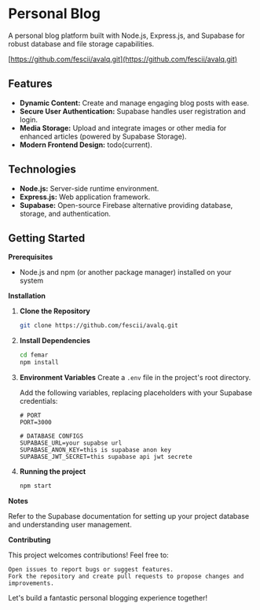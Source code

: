 # Personal Blog

A personal blog platform built with Node.js, Express.js, and Supabase for robust database and file storage capabilities.

[https://github.com/fescii/avalq.git](https://github.com/fescii/avalq.git)

## Features

* **Dynamic Content:** Create and manage engaging blog posts with ease.
* **Secure User Authentication:** Supabase handles user registration and login.
* **Media Storage:** Upload and integrate images or other media for enhanced articles (powered by Supabase Storage).
* **Modern Frontend Design:**  todo(current).

## Technologies

* **Node.js:** Server-side runtime environment.
* **Express.js:**  Web application framework.
* **Supabase:** Open-source Firebase alternative providing database, storage, and authentication.

## Getting Started

**Prerequisites**

* Node.js and npm (or another package manager) installed on your system

**Installation**

1. **Clone the Repository**

   ```bash
   git clone https://github.com/fescii/avalq.git

2. **Install Dependencies**

   ```bash
   cd femar
   npm install

3. **Environment Variables**
   Create a ```.env``` file in the project's root directory.

   Add the following variables, replacing placeholders with your Supabase credentials:

   ```
   # PORT
   PORT=3000

   # DATABASE CONFIGS
   SUPABASE_URL=your supabse url
   SUPABASE_ANON_KEY=this is supabase anon key
   SUPABASE_JWT_SECRET=this supabase api jwt secrete

4. **Running the project**
    ```bash
    npm start

**Notes**

  Refer to the Supabase documentation for setting up your project database and understanding user management.

**Contributing**

This project welcomes contributions! Feel free to:

    Open issues to report bugs or suggest features.
    Fork the repository and create pull requests to propose changes and improvements.

Let's build a fantastic personal blogging experience together!
  
